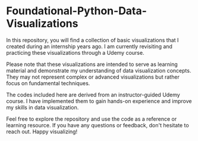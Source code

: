 # Foundational-Python-Data-Visualizations

In this repository, you will find a collection of basic visualizations that I created during an internship years ago. I am currently revisiting and practicing these visualizations through a Udemy course.

Please note that these visualizations are intended to serve as learning material and demonstrate my understanding of data visualization concepts. They may not represent complex or advanced visualizations but rather focus on fundamental techniques.

The codes included here are derived from an instructor-guided Udemy course. I have implemented them to gain hands-on experience and improve my skills in data visualization.

Feel free to explore the repository and use the code as a reference or learning resource. If you have any questions or feedback, don't hesitate to reach out. Happy visualizing!
